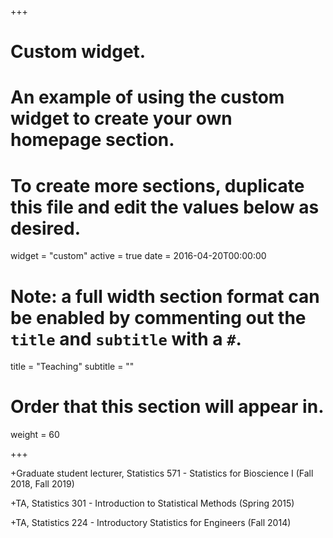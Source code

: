 +++
# Custom widget.
# An example of using the custom widget to create your own homepage section.
# To create more sections, duplicate this file and edit the values below as desired.
widget = "custom"
active = true
date = 2016-04-20T00:00:00

# Note: a full width section format can be enabled by commenting out the `title` and `subtitle` with a `#`.
title = "Teaching"
subtitle = ""

# Order that this section will appear in.
weight = 60

+++

+Graduate student lecturer, Statistics 571 - Statistics for Bioscience I (Fall 2018, Fall 2019) 

<!-- Notes for RStudio and R, based on Professor Murray Clayton's original notes using RCommander

Lecture handouts-->

+TA, Statistics 301 - Introduction to Statistical Methods (Spring 2015)

+TA, Statistics 224 - Introductory Statistics for Engineers (Fall 2014)
